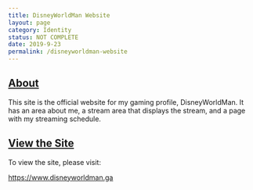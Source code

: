 ```yaml
---
title: DisneyWorldMan Website
layout: page
category: Identity
status: NOT COMPLETE
date: 2019-9-23
permalink: /disneyworldman-website
---
```



## <u>About</u>

This site is the official website for my gaming profile, DisneyWorldMan.  It has an area about me, a stream area that displays the stream, and a page with my streaming schedule.


## <u>View the Site</u>

To view the site, please visit:

<a target="_blank" href="https://www.disneyworldman.ga">https://www.disneyworldman.ga</a>
